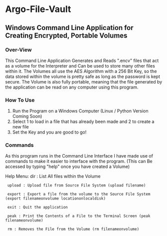 # Argo-File-Vault
## Windows Command Line Application for Creating Encrypted, Portable Volumes
### Over-View
This Command Line Application Generates and Reads ".encv" files that act as a volume for the Interpreter and Can be used to store many other files within it.
The Volumes all use the AES Algorithm with a 256 Bit Key, so the data stored within the volume is pretty safe as long as the password is kept secure.
The Volume is also fully portable, meaning that the file generated by the application can be read on any computer using this program.

### How To Use
1. Run the Program on a Windows Computer (Linux / Python Version Coming Soon)
2. Select 1 to load in a file that has already been made and 2 to create a new file
3. Set the Key and you are good to go!

### Commands
As this program runs in the Command Line Interface I have made use of commands to make it easier to interface with the program.
(This can Be accessed by typing "help" once you have created a Volume)

Help Menu:
     dir : List All files within the Volume
     
     upload : Upload file from Source File System (upload filename)
     
     export : Export a file from the volume to the Source File System (export filenameonvolume locationonlocaldisk)
     
     exit : Quit the application
     
     peak : Print the Contents of a File to the Terminal Screen (peak filenameonvolume)
     
     rm : Removes the File from the Volume (rm filenameonvolume)
